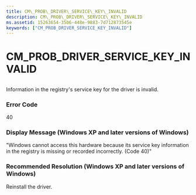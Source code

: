```yaml
---
title: CM\_PROB\_DRIVER\_SERVICE\_KEY\_INVALID
description: CM\_PROB\_DRIVER\_SERVICE\_KEY\_INVALID
ms.assetid: 15263654-35b6-448e-9883-7d712873545e
keywords: ["CM_PROB_DRIVER_SERVICE_KEY_INVALID"]
---
```


# CM\_PROB\_DRIVER\_SERVICE\_KEY\_INVALID


## <a href="" id="ddk-cm-prob-driver-service-key-invalid-dg"></a>


Information in the registry's service key for the driver is invalid.

### Error Code

40

### Display Message (Windows XP and later versions of Windows)

"Windows cannot access this hardware because its service key information in the registry is missing or recorded incorrectly. (Code 40)"

### Recommended Resolution (Windows XP and later versions of Windows)

Reinstall the driver.

 

 





